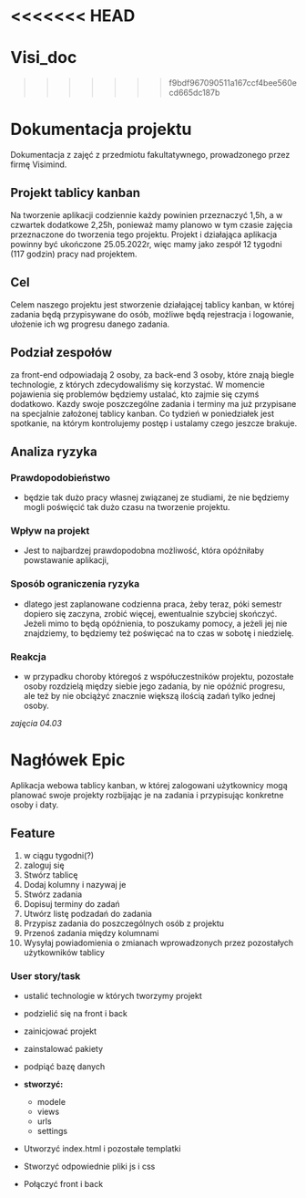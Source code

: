 <<<<<<< HEAD
=======
# Visi_doc
>>>>>>> f9bdf967090511a167ccf4bee560ecd665dc187b
# Dokumentacja projektu
Dokumentacja z zajęć z przedmiotu fakultatywnego, prowadzonego przez firmę Visimind.

## Projekt tablicy kanban
Na tworzenie aplikacji codziennie każdy powinien przeznaczyć 1,5h, a w czwartek dodatkowe 2,25h, ponieważ mamy planowo w tym czasie zajęcia przeznaczone do tworzenia tego projektu. Projekt i działająca aplikacja powinny być ukończone 25.05.2022r, więc mamy jako zespół 12 tygodni (117 godzin) pracy nad projektem.

## Cel
Celem naszego projektu jest stworzenie działającej tablicy kanban, w której zadania będą przypisywane do osób, możliwe będą rejestracja i logowanie, ułożenie ich wg progresu danego zadania.

## Podział zespołów 
za front-end odpowiadają 2 osoby, za back-end 3 osoby, które znają biegle technologie, z których zdecydowaliśmy się korzystać.
W momencie pojawienia się problemów będziemy ustalać, kto zajmie się czymś dodatkowo. 
Kazdy swoje poszczególne zadania i terminy ma już przypisane na specjalnie założonej tablicy kanban.
Co tydzień w poniedziałek jest spotkanie, na którym kontrolujemy postęp i ustalamy czego jeszcze brakuje.

## Analiza ryzyka
### Prawdopodobieństwo
- będzie tak dużo pracy własnej związanej ze studiami, że nie będziemy mogli poświęcić tak dużo czasu na tworzenie projektu. 
### Wpływ na projekt
- Jest to najbardzej prawdopodobna możliwość, która opóźniłaby powstawanie aplikacji,
### Sposób ograniczenia ryzyka
- dlatego jest zaplanowane codzienna praca, żeby teraz, póki semestr dopiero się zaczyna, zrobić więcej, ewentualnie szybciej skończyć. Jeżeli mimo to będą opóźnienia, to poszukamy pomocy, a jeżeli jej nie znajdziemy, to będziemy też poświęcać na to czas w sobotę i niedzielę. 
### Reakcja
- w przypadku choroby któregoś z współuczestników projektu, pozostałe osoby rozdzielą między siebie jego zadania, by nie opóźnić progresu, ale też by nie obciążyć znacznie większą ilością zadań tylko jednej osoby. 

*zajęcia 04.03*

# Nagłówek Epic 

Aplikacja webowa tablicy kanban, w której zalogowani użytkownicy mogą planować swoje projekty rozbijając je na zadania i przypisując konkretne osoby i daty.

## Feature

  1. w ciągu tygodni(?)
  2. zaloguj się
  3. Stwórz tablicę
  4. Dodaj kolumny i nazywaj je 
  5. Stwórz zadania 
  6. Dopisuj terminy do zadań 
  7. Utwórz listę podzadań do zadania
  8. Przypisz zadania do poszczególnych osób z projektu
  9. Przenoś zadania między kolumnami
  10. Wysyłaj powiadomienia o zmianach wprowadzonych przez pozostałych użytkowników tablicy 
  

  
  
### User story/task 

 - ustalić technologie w których tworzymy projekt 
 
 - podzielić się na front i back
 - zainicjować projekt 
 - zainstalować pakiety
 - podpiąć bazę danych 
  - **stworzyć:**
    - modele 
    - views 
    - urls 
    - settings
 - Utworzyć index.html i pozostałe templatki
 - Stworzyć odpowiednie pliki js i css
 - Połączyć front i back
 
